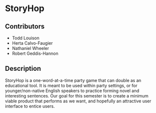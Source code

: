 # StoryHop

## Contributors
- Todd Louison
- Herta Calvo-Faugier
- Nathaniel Wheeler
- Robert Geddis-Hannon

## Description
  StoryHop is a one-word-at-a-time party game that can double as an educational tool. It is meant to be used within party settings, or for younger/non-native English speakers to practice forming novel and interesting sentences. Our goal for this semester is to create a minimum viable product that performs as we want, and hopefully an attractive user interface to entice users.
